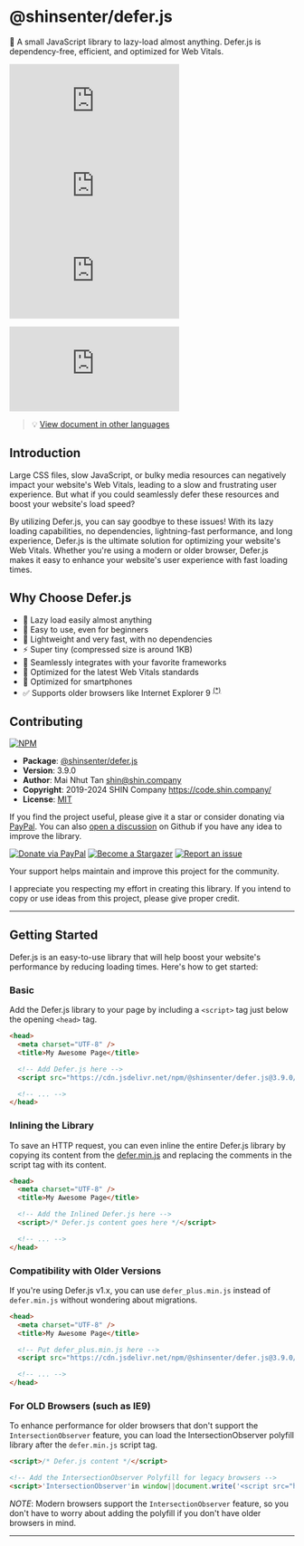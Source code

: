 # @shinsenter/defer.js

🥇 A small JavaScript library to lazy-load almost anything. Defer.js is dependency-free, efficient, and optimized for Web Vitals.

[![NPM](https://img.shields.io/npm/l/@shinsenter/defer.js)](https://code.shin.company/defer.js/blob/master/LICENSE)
[![GitHub Release Date](https://img.shields.io/github/release-date/shinsenter/defer.js)](https://code.shin.company/defer.js/releases)
[![GitHub package.json version](https://img.shields.io/github/package-json/v/shinsenter/defer.js)](https://code.shin.company/defer.js/releases)
<!-- [![npm bundle size (scoped)](https://img.shields.io/bundlephobia/minzip/@shinsenter/defer.js)](https://www.npmjs.com/package/@shinsenter/defer.js) -->
[![jsDelivr hits (npm)](https://img.shields.io/jsdelivr/npm/hm/@shinsenter/defer.js)](https://www.jsdelivr.com/package/npm/@shinsenter/defer.js)

> 💡 [View document in other languages](#documentation-in-other-languages)

## Introduction

Large CSS files, slow JavaScript, or bulky media resources can negatively impact your website's Web Vitals, leading to a slow and frustrating user experience. But what if you could seamlessly defer these resources and boost your website's load speed?

By utilizing Defer.js, you can say goodbye to these issues! With its lazy loading capabilities, no dependencies, lightning-fast performance, and long experience, Defer.js is the ultimate solution for optimizing your website's Web Vitals. Whether you're using a modern or older browser, Defer.js makes it easy to enhance your website's user experience with fast loading times.

## Why Choose Defer.js

- 🧩 Lazy load easily almost anything
- 🔰 Easy to use, even for beginners
- 🚀 Lightweight and very fast, with no dependencies
- ⚡️ Super tiny (compressed size is around 1KB)
- 🤝 Seamlessly integrates with your favorite frameworks
- 🦾 Optimized for the latest Web Vitals standards
- 📱 Optimized for smartphones
- ✅ Supports older browsers like Internet Explorer 9 <sup>[(*)](#supported-browsers)</sup>

## Contributing

[![NPM](https://nodei.co/npm/@shinsenter/defer.js.png?downloads=true)](https://www.npmjs.com/package/@shinsenter/defer.js)

- **Package**: [@shinsenter/defer.js](https://www.npmjs.com/package/@shinsenter/defer.js)
- **Version**: 3.9.0
- **Author**: Mai Nhut Tan <shin@shin.company>
- **Copyright**: 2019-2024 SHIN Company <https://code.shin.company/>
- **License**: [MIT](https://code.shin.company/defer.js/blob/master/LICENSE)

If you find the project useful, please give it a star or consider donating via [PayPal](https://www.paypal.me/shinsenter).
You can also [open a discussion](https://github.com/shinsenter/defer.js/discussions/new/choose) on Github if you have any idea to improve the library.

[![Donate via PayPal](https://img.shields.io/badge/Donate-Paypal-blue)](https://www.paypal.me/shinsenter) [![Become a Stargazer](https://img.shields.io/badge/Become-Stargazer-yellow)](https://code.shin.company/defer.js/stargazers) [![Report an issue](https://img.shields.io/badge/New-Discussions-green)](https://code.shin.company/defer.js/discussions/new/choose)

Your support helps maintain and improve this project for the community.

I appreciate you respecting my effort in creating this library.
If you intend to copy or use ideas from this project, please give proper credit.

---

## Getting Started

Defer.js is an easy-to-use library that will help boost your website's performance by reducing loading times. Here's how to get started:

### Basic

Add the Defer.js library to your page by including a `<script>` tag just below the opening `<head>` tag.

```html
<head>
  <meta charset="UTF-8" />
  <title>My Awesome Page</title>

  <!-- Add Defer.js here -->
  <script src="https://cdn.jsdelivr.net/npm/@shinsenter/defer.js@3.9.0/dist/defer.min.js"></script>

  <!-- ... -->
</head>
```

### Inlining the Library

To save an HTTP request, you can even inline the entire Defer.js library by copying its content from the [defer.min.js](https://cdn.jsdelivr.net/npm/@shinsenter/defer.js@3.9.0/dist/defer.min.js) and replacing the comments in the script tag with its content.

```html
<head>
  <meta charset="UTF-8" />
  <title>My Awesome Page</title>

  <!-- Add the Inlined Defer.js here -->
  <script>/* Defer.js content goes here */</script>

  <!-- ... -->
</head>
```

### Compatibility with Older Versions

If you're using Defer.js v1.x, you can use `defer_plus.min.js` instead of `defer.min.js` without wondering about migrations.

```html
<head>
  <meta charset="UTF-8" />
  <title>My Awesome Page</title>

  <!-- Put defer_plus.min.js here -->
  <script src="https://cdn.jsdelivr.net/npm/@shinsenter/defer.js@3.9.0/dist/defer_plus.min.js"></script>

  <!-- ... -->
</head>
```

### For OLD Browsers (such as IE9)

To enhance performance for older browsers that don't support the `IntersectionObserver` feature, you can load the IntersectionObserver polyfill library after the `defer.min.js` script tag.

```html
<script>/* Defer.js content */</script>

<!-- Add the IntersectionObserver Polyfill for legacy browsers -->
<script>'IntersectionObserver'in window||document.write('<script src="https://cdn.jsdelivr.net/npm/@shinsenter/defer.js@3.9.0/dist/polyfill.min.js"><\/script>');</script>
```

*NOTE*: Modern browsers support the `IntersectionObserver` feature, so you don't have to worry about adding the polyfill if you don't have older browsers in mind.

---
